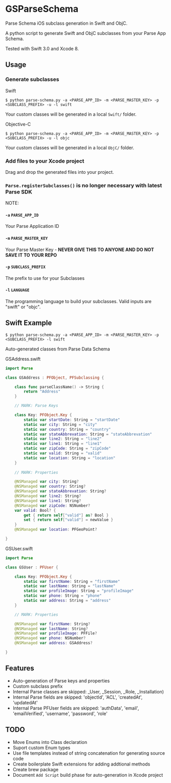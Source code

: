 # GSParseSchema
Parse Schema iOS subclass generation in Swift and ObjC.

A python script to generate Swift and ObjC subclasses from your Parse App Schema.

Tested with Swift 3.0 and Xcode 8.

## Usage

### Generate subclasses
Swift
```
$ python parse-schema.py -a <PARSE_APP_ID> -m <PARSE_MASTER_KEY> -p <SUBCLASS_PREFIX> -u -l swift
```
Your custom classes will be generated in a local `Swift/` folder.

Objective-C
```
$ python parse-schema.py -a <PARSE_APP_ID> -m <PARSE_MASTER_KEY> -p <SUBCLASS_PREFIX> -u -l objc
```
Your custom classes will be generated in a local `ObjC/` folder. 

### Add files to your Xcode project
Drag and drop the generated files into your project.

### `Parse.registerSubclasses()` is no longer necessary with latest Parse SDK

NOTE: 

#### `-a` `PARSE_APP_ID`
Your Parse Application ID

#### `-m` `PARSE_MASTER_KEY`
Your Parse Master Key - **NEVER GIVE THIS TO ANYONE AND DO NOT SAVE IT TO YOUR REPO**

#### `-p` `SUBCLASS_PREFIX`
The prefix to use for your Subclasses

#### `-l` `LANGUAGE`
The programming language to build your subclasses.  Valid inputs are "swift" or "objc". 

## Swift Example
```
$ python parse-schema.py -a <PARSE_APP_ID> -m <PARSE_MASTER_KEY> -p <SUBCLASS_PREFIX> -l swift
```
Auto-generated classes from Parse Data Schema

GSAddress.swift
```swift
import Parse

class GSAddress : PFObject, PFSubclassing {

	class func parseClassName() -> String {
		return "Address"
	}

	// MARK: Parse Keys

	class Key: PFObject.Key {
		static var startDate: String = "startDate"
		static var city: String = "city"
		static var country: String = "country"
		static var stateAbbrevation: String = "stateAbbrevation"
		static var line2: String = "line2"
		static var line1: String = "line1"
		static var zipCode: String = "zipCode"
		static var valid: String = "valid"
		static var location: String = "location"
	}
		
	// MARK: Properties

	@NSManaged var city: String?
	@NSManaged var country: String?
	@NSManaged var stateAbbrevation: String?
	@NSManaged var line2: String?
	@NSManaged var line1: String?
	@NSManaged var zipCode: NSNumber?
	var valid: Bool? {
		get { return self["valid"] as? Bool }
		set { return self["valid"] = newValue }
	}
	@NSManaged var location: PFGeoPoint?

}
```

GSUser.swift
```swift
import Parse

class GSUser : PFUser {

	class Key: PFObject.Key {
		static var firstName: String = "firstName"
		static var lastName: String = "lastName"
		static var profileImage: String = "profileImage"
		static var phone: String = "phone"
		static var address: String = "address"
	}

	// MARK: Properties

	@NSManaged var firstName: String?
	@NSManaged var lastName: String?
	@NSManaged var profileImage: PFFile?
	@NSManaged var phone: NSNumber?
	@NSManaged var address: GSAddress?

}
```

## Features
- Auto-generation of Parse keys and properties
- Custom subclass prefix
- Internal Parse classes are skipped: _User, _Session, _Role, _Installation)
- Internal Parse fields are skipped: 'objectId', 'ACL', 'createdAt', 'updatedAt'
- Internal Parse PFUser fields are skipped: 'authData', 'email', 'emailVerified', 'username', 'password', 'role'

## TODO
- Move Enums into Class declaration
- Suport custom Enum types
- Use file templates instead of string concatenation for generating source code
- Create boilerplate Swift extensions for adding addtional methods
- Create brew package
- Document `Add Script` build phase for auto-generation in Xcode project
